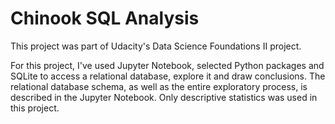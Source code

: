 # Chinook SQL Analysis

This project was part of Udacity's Data Science Foundations II project.

For this project, I've used Jupyter Notebook, selected Python packages and SQLite to access a relational database, explore it and draw conclusions. The relational database schema, as well as the entire exploratory process, is described in the Jupyter Notebook. Only descriptive statistics was used in this project.
